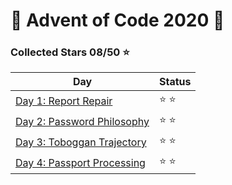 # 🎄 Advent of Code 2020 🎄

### Collected Stars 08/50 ⭐

| Day                                  | Status |
|--------------------------------------|--------|
| [Day 1: Report Repair](day_01)       | ⭐ ⭐    |
| [Day 2: Password Philosophy](day_02) | ⭐ ⭐    |
| [Day 3: Toboggan Trajectory](day_03) | ⭐ ⭐    |
| [Day 4: Passport Processing](day_04) | ⭐ ⭐    |
